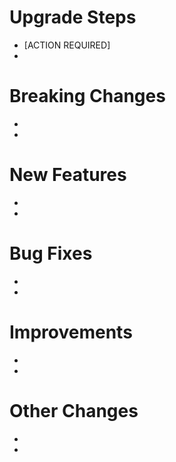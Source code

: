 # Upgrade Steps
- [ACTION REQUIRED]
-

# Breaking Changes
- 
- 

# New Features
-
-

# Bug Fixes
-
-

# Improvements
-
-

# Other Changes
-
-
